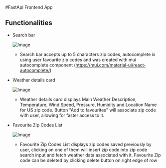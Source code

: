 #FastApi Frontend App

## Functionalities

- Search bar

    ![Image](https://raw.github.com/jozefzienowicz/ExampleFastApi/main/images/search_bar.png)

    - Search bar accepts up to 5 characters zip codes, autocomplete is using user 
    favourite zip codes and was created with mui autocomplete component 
    (https://mui.com/material-ui/react-autocomplete/)


- Weather details card

    ![Image](https://raw.github.com/jozefzienowicz/ExampleFastApi/main/images/weather_details.png)
    
    - Weather details card displays Main Weather Description, Temperature, Wind Speed, Pressure, 
    Humidity and Location Name for US zip code. Button "Add to favourites" will associate
    zip code with user, allowing for faster access to it.


- Favourite Zip Codes List

    ![Image](https://raw.github.com/jozefzienowicz/ExampleFastApi/main/images/favourite_zip_codes_list.png)
    
    - Favourite Zip Codes List displays zip codes saved previously by user, clicking on
    one of them will insert zip code into zip code search input and fetch weather data associated
    with it. Favourite Zip code can be deleted by clicking delete button on right
    edge of row 
